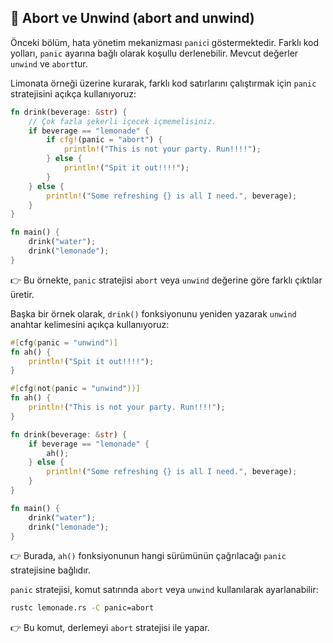 ## 🔄 Abort ve Unwind (abort and unwind)

Önceki bölüm, hata yönetim mekanizması `panic`i göstermektedir. Farklı kod yolları, `panic` ayarına bağlı olarak koşullu derlenebilir. Mevcut değerler `unwind` ve `abort`tur.

Limonata örneği üzerine kurarak, farklı kod satırlarını çalıştırmak için `panic` stratejisini açıkça kullanıyoruz:

```rust
fn drink(beverage: &str) {
    // Çok fazla şekerli içecek içmemelisiniz.
    if beverage == "lemonade" {
        if cfg!(panic = "abort") {
            println!("This is not your party. Run!!!!");
        } else {
            println!("Spit it out!!!!");
        }
    } else {
        println!("Some refreshing {} is all I need.", beverage);
    }
}

fn main() {
    drink("water");
    drink("lemonade");
}
```

👉 Bu örnekte, `panic` stratejisi `abort` veya `unwind` değerine göre farklı çıktılar üretir.

Başka bir örnek olarak, `drink()` fonksiyonunu yeniden yazarak `unwind` anahtar kelimesini açıkça kullanıyoruz:

```rust
#[cfg(panic = "unwind")]
fn ah() {
    println!("Spit it out!!!!");
}

#[cfg(not(panic = "unwind"))]
fn ah() {
    println!("This is not your party. Run!!!!");
}

fn drink(beverage: &str) {
    if beverage == "lemonade" {
        ah();
    } else {
        println!("Some refreshing {} is all I need.", beverage);
    }
}

fn main() {
    drink("water");
    drink("lemonade");
}
```

👉 Burada, `ah()` fonksiyonunun hangi sürümünün çağrılacağı `panic` stratejisine bağlıdır.

`panic` stratejisi, komut satırında `abort` veya `unwind` kullanılarak ayarlanabilir:

```bash
rustc lemonade.rs -C panic=abort
```

👉 Bu komut, derlemeyi `abort` stratejisi ile yapar.
